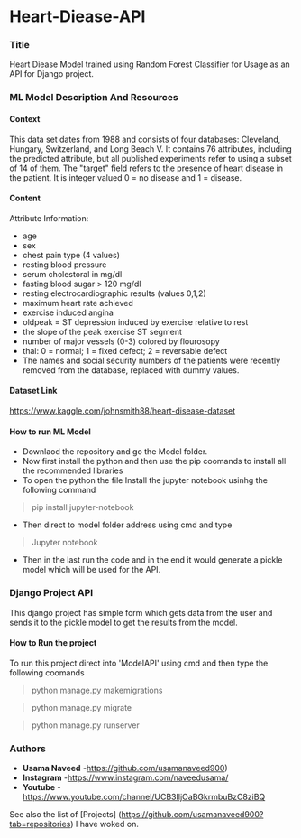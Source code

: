 # Heart-Diease-API
### Title
Heart Diease Model trained using Random Forest Classifier for Usage as an API for Django project.

### ML Model Description And Resources

#### Context
This data set dates from 1988 and consists of four databases: Cleveland, Hungary, Switzerland, and Long Beach V. It contains 76 attributes, including the predicted attribute, but all published experiments refer to using a subset of 14 of them. The "target" field refers to the presence of heart disease in the patient. It is integer valued 0 = no disease and 1 = disease.

#### Content
Attribute Information:
* age
* sex
* chest pain type (4 values)
* resting blood pressure
* serum cholestoral in mg/dl
* fasting blood sugar > 120 mg/dl
* resting electrocardiographic results (values 0,1,2)
* maximum heart rate achieved
* exercise induced angina
* oldpeak = ST depression induced by exercise relative to rest
* the slope of the peak exercise ST segment
* number of major vessels (0-3) colored by flourosopy
* thal: 0 = normal; 1 = fixed defect; 2 = reversable defect
* The names and social security numbers of the patients were recently removed from the database, replaced with dummy values.

#### Dataset Link
https://www.kaggle.com/johnsmith88/heart-disease-dataset

#### How to run ML Model
* Downlaod the repository and go the Model folder.
* Now first install the python and then use the pip coomands to install all the recommended libraries 
* To open the python the file Install the jupyter notebook usinhg the following command
 > pip install jupyter-notebook
* Then direct to model folder address using cmd and type
 > Jupyter notebook
* Then in the last run the code and in the end it would generate a pickle model which will be used for the API.

### Django Project API
This django project has simple form which gets data from the user and sends it to the pickle model to get the results from the model.
#### How to Run the project
To run this project direct into 'ModelAPI' using cmd and then type the following coomands
 > python manage.py makemigrations

 > python manage.py migrate

 > python manage.py runserver

### Authors

* **Usama Naveed** -https://github.com/usamanaveed900)
* **Instagram** -https://www.instagram.com/naveedusama/
* **Youtube** -https://www.youtube.com/channel/UCB3IljOaBGkrmbuBzC8ziBQ

See also the list of [Projects] (https://github.com/usamanaveed900?tab=repositories) I have woked on.
